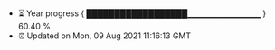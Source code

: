 - ⏳ Year progress { ██████████████████▁▁▁▁▁▁▁▁▁▁▁▁ } 60.40 %
- ⏰ Updated on Mon, 09 Aug 2021 11:16:13 GMT

